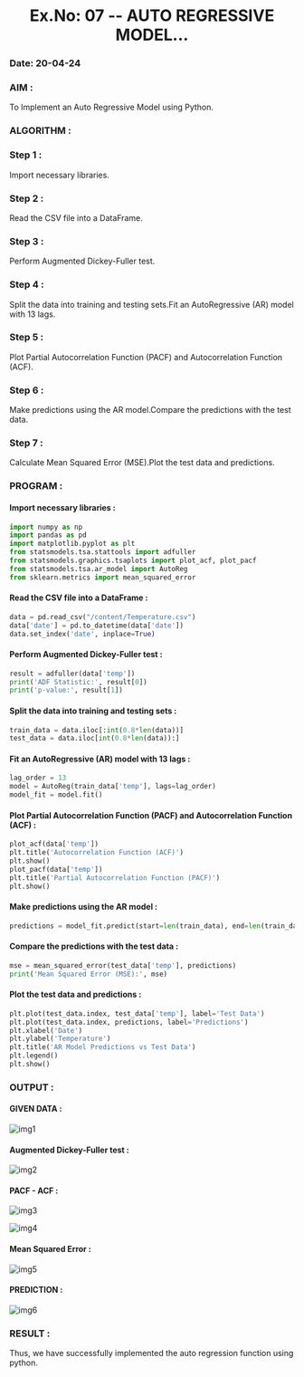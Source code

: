 <H1 ALIGN =CENTER> Ex.No: 07 -- AUTO REGRESSIVE MODEL... </H1> 

### Date: 20-04-24

### AIM :

To Implement an Auto Regressive Model using Python.

### ALGORITHM :

### Step 1 :

Import necessary libraries.

### Step 2 :

Read the CSV file into a DataFrame.

### Step 3 :

Perform Augmented Dickey-Fuller test.

### Step 4 :

Split the data into training and testing sets.Fit an AutoRegressive (AR) model with 13 lags.

### Step 5 :

Plot Partial Autocorrelation Function (PACF) and Autocorrelation Function (ACF).

### Step 6 :

Make predictions using the AR model.Compare the predictions with the test data.

### Step 7 :

Calculate Mean Squared Error (MSE).Plot the test data and predictions.

### PROGRAM :

#### Import necessary libraries :

```python
import numpy as np
import pandas as pd
import matplotlib.pyplot as plt
from statsmodels.tsa.stattools import adfuller
from statsmodels.graphics.tsaplots import plot_acf, plot_pacf
from statsmodels.tsa.ar_model import AutoReg
from sklearn.metrics import mean_squared_error
```

#### Read the CSV file into a DataFrame :

```python
data = pd.read_csv("/content/Temperature.csv")  
data['date'] = pd.to_datetime(data['date'])
data.set_index('date', inplace=True)
```

#### Perform Augmented Dickey-Fuller test :

```python
result = adfuller(data['temp']) 
print('ADF Statistic:', result[0])
print('p-value:', result[1])
```

#### Split the data into training and testing sets :

```python
train_data = data.iloc[:int(0.8*len(data))]
test_data = data.iloc[int(0.8*len(data)):]
```

#### Fit an AutoRegressive (AR) model with 13 lags :

```python
lag_order = 13
model = AutoReg(train_data['temp'], lags=lag_order)
model_fit = model.fit()
```

#### Plot Partial Autocorrelation Function (PACF) and Autocorrelation Function (ACF) :

```python
plot_acf(data['temp'])
plt.title('Autocorrelation Function (ACF)')
plt.show()
plot_pacf(data['temp'])
plt.title('Partial Autocorrelation Function (PACF)')
plt.show()
```

#### Make predictions using the AR model :

```python
predictions = model_fit.predict(start=len(train_data), end=len(train_data)+len(test_data)-1)
```

#### Compare the predictions with the test data :

```python
mse = mean_squared_error(test_data['temp'], predictions)
print('Mean Squared Error (MSE):', mse)
```

#### Plot the test data and predictions :

```python
plt.plot(test_data.index, test_data['temp'], label='Test Data')
plt.plot(test_data.index, predictions, label='Predictions')
plt.xlabel('Date')
plt.ylabel('Temperature')
plt.title('AR Model Predictions vs Test Data')
plt.legend()
plt.show()
```

### OUTPUT :

#### GIVEN DATA :

![img1](https://github.com/anto-richard/TSA_EXP7/assets/93427534/9e7920fd-da3a-42fd-96b7-64b76755d14e)

#### Augmented Dickey-Fuller test :

![img2](https://github.com/anto-richard/TSA_EXP7/assets/93427534/b9e5e07f-d75e-4a64-b401-9a5c6a236405)

#### PACF - ACF :

![img3](https://github.com/anto-richard/TSA_EXP7/assets/93427534/ece00793-67b8-4d96-be8d-7dc468d3a490)

![img4](https://github.com/anto-richard/TSA_EXP7/assets/93427534/fa4ced00-d07b-47f0-a21e-e6d0eee08d00)

#### Mean Squared Error :

![img5](https://github.com/anto-richard/TSA_EXP7/assets/93427534/3675a8fb-e804-4523-a9ae-9c623a11a33a)

#### PREDICTION :

![img6](https://github.com/anto-richard/TSA_EXP7/assets/93427534/6b3c0412-ce98-480e-b8a6-6a184923a725)

### RESULT :

Thus, we have successfully implemented the auto regression function using python.


